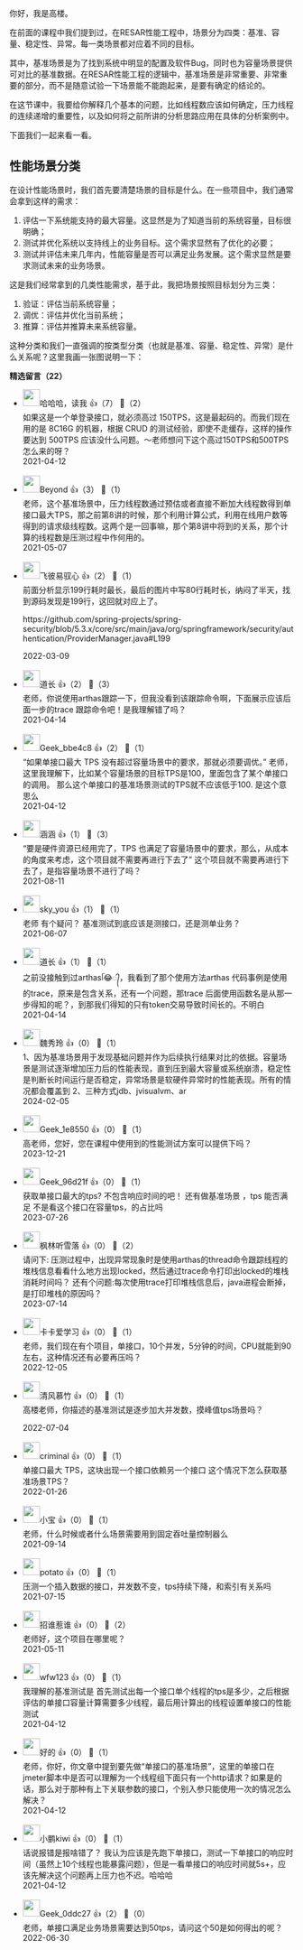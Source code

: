 你好，我是高楼。

在前面的课程中我们提到过，在RESAR性能工程中，场景分为四类：基准、容量、稳定性、异常。每一类场景都对应着不同的目标。

其中，基准场景是为了找到系统中明显的配置及软件Bug，同时也为容量场景提供可对比的基准数据。在RESAR性能工程的逻辑中，基准场景是非常重要、非常重要的部分，而不是随意试验一下场景能不能跑起来，是要有确定的结论的。

在这节课中，我要给你解释几个基本的问题，比如线程数应该如何确定，压力线程的连续递增的重要性，以及如何将之前所讲的分析思路应用在具体的分析案例中。

下面我们一起来看一看。

## 性能场景分类

在设计性能场景时，我们首先要清楚场景的目标是什么。在一些项目中，我们通常会拿到这样的需求：

1. 评估一下系统能支持的最大容量。这显然是为了知道当前的系统容量，目标很明确；
2. 测试并优化系统以支持线上的业务目标。这个需求显然有了优化的必要；
3. 测试并评估未来几年内，性能容量是否可以满足业务发展。这个需求显然是要求测试未来的业务场景。

这是我们经常拿到的几类性能需求，基于此，我把场景按照目标划分为三类：

1. 验证：评估当前系统容量；
2. 调优：评估并优化当前系统；
3. 推算：评估并推算未来系统容量。

这种分类和我们一直强调的按类型分类（也就是基准、容量、稳定性、异常）是什么关系呢？这里我画一张图说明一下：
<div><strong>精选留言（22）</strong></div><ul>
<li><img src="https://static001.geekbang.org/account/avatar/00/0f/94/c5/abb7bfe3.jpg" width="30px"><span>哈哈哈，读我</span> 👍（7） 💬（2）<div>如果这是一个单登录接口，就必须高过 150TPS，这是最起码的。而我们现在用的是 8C16G 的机器，根据 CRUD 的测试经验，即使不走缓存，这样的操作要达到 500TPS 应该没什么问题。～老师想问下这个高过150TPS和500TPS怎么来的呀？</div>2021-04-12</li><br/><li><img src="https://static001.geekbang.org/account/avatar/00/22/39/b9/536952a2.jpg" width="30px"><span>Beyond</span> 👍（3） 💬（1）<div>老师，这个基准场景中，压力线程数通过预估或者直接不断加大线程数得到单接口最大TPS，那之前第8讲的时候，那个利用计算公式，利用在线用户数等得到的请求级线程数。这两个是一回事嘛，那个第8讲中将到的关系，那个计算的线程数是压测过程中作何用的。</div>2021-05-07</li><br/><li><img src="https://static001.geekbang.org/account/avatar/00/21/59/44/9b52bdcc.jpg" width="30px"><span>飞彼易驭心</span> 👍（2） 💬（1）<div>前面分析显示199行耗时最长，最后的图片中写80行耗时长，纳闷了半天，找到源码发现是199行，这回就对应上了。

https:&#47;&#47;github.com&#47;spring-projects&#47;spring-security&#47;blob&#47;5.3.x&#47;core&#47;src&#47;main&#47;java&#47;org&#47;springframework&#47;security&#47;authentication&#47;ProviderManager.java#L199</div>2022-03-09</li><br/><li><img src="https://thirdwx.qlogo.cn/mmopen/vi_32/KhQRc8hIxHHyPV3Og2Fc5l8w2y7ibGwGn6odmzl3wTt6fPrNv589uHmia1rgiaZhRiaLVHv9ibhzkxFx1zo42uNIS9A/132" width="30px"><span>道长</span> 👍（2） 💬（3）<div>老师，你说使用arthas跟踪一下，但我没看到该跟踪命令啊，下面展示应该后面一步的trace 跟踪命令吧！是我理解错了吗？</div>2021-04-14</li><br/><li><img src="" width="30px"><span>Geek_bbe4c8</span> 👍（2） 💬（1）<div>“如果单接口最大 TPS 没有超过容量场景中的要求，那就必须要调优。”
老师，这里我理解下，比如某个容量场景的目标TPS是100，里面包含了某个单接口的调用。
那么这个单接口的基准场景测试的TPS就不应该低于100.
是这个意思么</div>2021-04-12</li><br/><li><img src="https://static001.geekbang.org/account/avatar/00/28/fb/84/a1f866e7.jpg" width="30px"><span>涵涵</span> 👍（1） 💬（3）<div>“要是硬件资源已经用完了，TPS 也满足了容量场景中的要求，那么，从成本的角度来考虑，这个项目就不需要再进行下去了”
这个项目就不需要再进行下去了，是指容量场景不进行了吗？</div>2021-08-11</li><br/><li><img src="https://thirdwx.qlogo.cn/mmopen/vi_32/DYAIOgq83er9ay1I6KWdnn0MX1JSfic0xdmWLcD1Jh1Fx2AP67d6Kicr71HH5jOKHrUZbTmfsLTQDNTTroCbcTzA/132" width="30px"><span>sky_you</span> 👍（1） 💬（1）<div>老师 有个疑问？
基准测试到底应该是测接口，还是测单业务？</div>2021-06-07</li><br/><li><img src="https://thirdwx.qlogo.cn/mmopen/vi_32/KhQRc8hIxHHyPV3Og2Fc5l8w2y7ibGwGn6odmzl3wTt6fPrNv589uHmia1rgiaZhRiaLVHv9ibhzkxFx1zo42uNIS9A/132" width="30px"><span>道长</span> 👍（1） 💬（1）<div>之前没接触到过arthasᥬ😂᭄，我看到了那个使用方法arthas  代码事例是使用的trace，原来是包含关系，还有一个问题，那trace 后面使用函数名是从那一步得知的呢？，到那我们得知的只有token交易导致时间长的。不明白</div>2021-04-14</li><br/><li><img src="https://thirdwx.qlogo.cn/mmopen/vi_32/Q0j4TwGTfTJ26xdibLibk37iawMUaAe7yUpT6ddEl6Q9llARVkgnvOHjQcnTic6iaTGAzCzDozMeOREa79mF6z82WLA/132" width="30px"><span>魏秀玲</span> 👍（0） 💬（1）<div>1、因为基准场景用于发现基础问题并作为后续执行结果对比的依据。容量场景是测试逐渐增加压力后的性能表现，直到压到最大容量或系统崩溃，稳定性是判断长时间运行是否稳定，异常场景是软硬件异常时的性能表现。所有的情况都会覆盖到
2、三种方式jdb、jvisualvm、ar</div>2024-02-05</li><br/><li><img src="https://static001.geekbang.org/account/avatar/00/3a/02/a1/c62992c7.jpg" width="30px"><span>Geek_1e8550</span> 👍（0） 💬（1）<div>高老师，您好，您在课程中使用到的性能测试方案可以提供下吗？</div>2023-12-21</li><br/><li><img src="" width="30px"><span>Geek_96d21f</span> 👍（0） 💬（1）<div>获取单接口最大的tps?  不包含响应时间的吧！ 还有做基准场景 ，tps 能否满足 不是看这个接口在容量tps，的占比吗</div>2023-07-26</li><br/><li><img src="https://thirdwx.qlogo.cn/mmopen/vi_32/Q0j4TwGTfTKHzrvlV4HLmR5IWUiad4sqich3QZXxWRxFicvqxPtRaWITLibic16eibRaJia1FxRjq81Pcs2NsB5Hg1WoQ/132" width="30px"><span>枫林听雪落</span> 👍（0） 💬（2）<div>请问下:
压测过程中，出现异常现象时是使用arthas的thread命令跟踪线程的堆栈信息看看什么地方出现locked，然后通过trace命令打印出locked的堆栈消耗时间吗？
还有个问题:每次使用trace打印堆栈信息后，java进程会断掉，是打印堆栈的原因吗？</div>2023-07-14</li><br/><li><img src="https://static001.geekbang.org/account/avatar/00/2d/28/89/d7228151.jpg" width="30px"><span>卡卡爱学习</span> 👍（0） 💬（1）<div>老师，我们现在有个项目，单接口，10个并发，5分钟的时间，CPU就能到90左右，这种情况还有必要再压吗？</div>2022-12-05</li><br/><li><img src="https://static001.geekbang.org/account/avatar/00/11/0f/73/83e919a8.jpg" width="30px"><span>清风慕竹</span> 👍（0） 💬（1）<div>高楼老师，你描述的基准测试是逐步加大并发数，摸峰值tps场景吗？
</div>2022-07-04</li><br/><li><img src="https://static001.geekbang.org/account/avatar/00/28/63/b8/cb88ac52.jpg" width="30px"><span>criminal</span> 👍（0） 💬（1）<div>单接口最大 TPS，这块出现一个接口依赖另一个接口 这个情况下怎么获取基准场景TPS？</div>2022-01-26</li><br/><li><img src="https://static001.geekbang.org/account/avatar/00/1d/ac/32/8c1799df.jpg" width="30px"><span>小宝</span> 👍（0） 💬（1）<div>老师，什么时候或者什么场景需要用到固定吞吐量控制器么</div>2021-09-14</li><br/><li><img src="https://static001.geekbang.org/account/avatar/00/1a/22/23/5bf30be6.jpg" width="30px"><span>potato</span> 👍（0） 💬（1）<div>压测一个插入数据的接口，并发数不变，tps持续下降，和索引有关系吗</div>2021-07-15</li><br/><li><img src="https://static001.geekbang.org/account/avatar/00/0f/79/26/9ac98036.jpg" width="30px"><span>招谁惹谁</span> 👍（0） 💬（2）<div>老师好，这个项目在哪里呢？</div>2021-05-11</li><br/><li><img src="" width="30px"><span>wfw123</span> 👍（0） 💬（1）<div>我理解的基准测试是
首先测试出每一个接口单个线程的tps是多少，之后根据评估的单接口容量计算需要多少线程，最后用计算出的线程设置单接口的性能测试</div>2021-04-12</li><br/><li><img src="https://static001.geekbang.org/account/avatar/00/26/c3/e9/c0bc06ca.jpg" width="30px"><span>好的</span> 👍（0） 💬（1）<div>老师，你好，你文章中提到要先做“单接口的基准场景”，这里的单接口在jmeter脚本中是否可以理解为一个线程组下面只有一个http请求？如果是的话，那么对于那种有上下关联参数的接口，个别入参只能使用一次的情况怎么解决？</div>2021-04-12</li><br/><li><img src="https://static001.geekbang.org/account/avatar/00/1d/04/9a/e7f9088f.jpg" width="30px"><span>小鹏kiwi</span> 👍（0） 💬（1）<div>话说报错是报啥错了？
我认为应该是先跑下单接口，测试一下单接口的响应时间（虽然上10个线程也能暴露问题），但是一看单接口的响应时间就5s+，应该先解决这个问题再上压力也不迟。哈哈哈</div>2021-04-12</li><br/><li><img src="" width="30px"><span>Geek_0ddc27</span> 👍（2） 💬（0）<div>老师，单接口满足业务场景需要达到50tps，请问这个50是如何得出的呢？</div>2022-06-30</li><br/>
</ul>